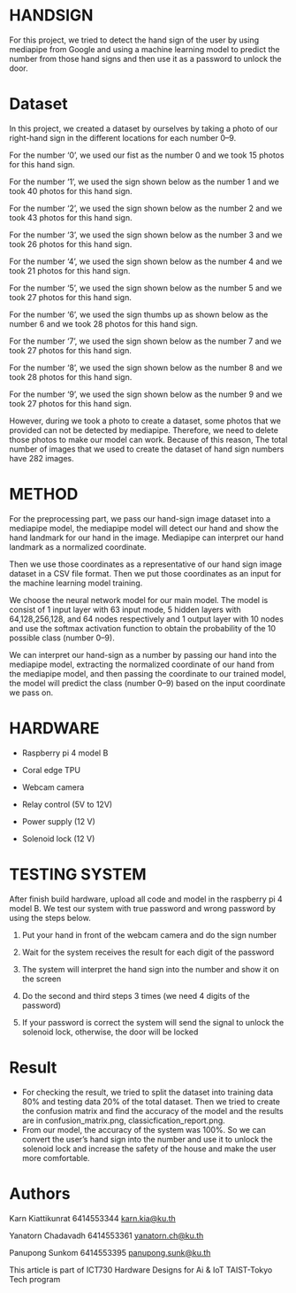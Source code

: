 # HANDSIGN
For this project, we tried to detect the hand sign of the user by using mediapipe from Google and using a machine learning model to predict the number from those hand signs and then use it as a password to unlock the door.
# Dataset
In this project, we created a dataset by ourselves by taking a photo of our right-hand sign in the different locations for each number 0–9.

For the number ‘0’, we used our fist as the number 0 and we took 15 photos for this hand sign.

For the number ‘1’, we used the sign shown below as the number 1 and we took 40 photos for this hand sign.

For the number ‘2’, we used the sign shown below as the number 2 and we took 43 photos for this hand sign.

For the number ‘3’, we used the sign shown below as the number 3 and we took 26 photos for this hand sign.

For the number ‘4’, we used the sign shown below as the number 4 and we took 21 photos for this hand sign.

For the number ‘5’, we used the sign shown below as the number 5 and we took 27 photos for this hand sign.

For the number ‘6’, we used the sign thumbs up as shown below as the number 6 and we took 28 photos for this hand sign.

For the number ‘7’, we used the sign shown below as the number 7 and we took 27 photos for this hand sign.

For the number ‘8’, we used the sign shown below as the number 8 and we took 28 photos for this hand sign.

For the number ‘9’, we used the sign shown below as the number 9 and we took 27 photos for this hand sign.

However, during we took a photo to create a dataset, some photos that we provided can not be detected by mediapipe. Therefore, we need to delete those photos to make our model can work.
Because of this reason, The total number of images that we used to create the dataset of hand sign numbers have 282 images.
# METHOD
For the preprocessing part, we pass our hand-sign image dataset into a mediapipe model, the mediapipe model will detect our hand and show the hand landmark for our hand in the image. Mediapipe can interpret our hand landmark as a normalized coordinate.

Then we use those coordinates as a representative of our hand sign image dataset in a CSV file format. Then we put those coordinates as an input for the machine learning model training.

We choose the neural network model for our main model. The model is consist of 1 input layer with 63 input mode, 5 hidden layers with 64,128,256,128, and 64 nodes respectively and 1 output layer with 10 nodes and use the softmax activation function to obtain the probability of the 10 possible class (number 0–9).

We can interpret our hand-sign as a number by passing our hand into the mediapipe model, extracting the normalized coordinate of our hand from the mediapipe model, and then passing the coordinate to our trained model, the model will predict the class (number 0–9) based on the input coordinate we pass on.
# HARDWARE
- Raspberry pi 4 model B

- Coral edge TPU

- Webcam camera

- Relay control (5V to 12V)

- Power supply (12 V)

- Solenoid lock (12 V)

# TESTING SYSTEM
After finish build hardware, upload all code and model in the raspberry pi 4 model B. We test our system with true password and wrong password by using the steps below.

1. Put your hand in front of the webcam camera and do the sign number

2. Wait for the system receives the result for each digit of the password

3. The system will interpret the hand sign into the number and show it on the screen

4. Do the second and third steps 3 times (we need 4 digits of the password)

5. If your password is correct the system will send the signal to unlock the solenoid lock, otherwise, the door will be locked

# Result
- For checking the result, we tried to split the dataset into training data 80% and testing data 20% of the total dataset. Then we tried to create the confusion matrix and find the accuracy of the model and the results are in confusion_matrix.png, classicfication_report.png.
- From our model, the accuracy of the system was 100%. So we can convert the user’s hand sign into the number and use it to unlock the solenoid lock and increase the safety of the house and make the user more comfortable.

# Authors
Karn Kiattikunrat 6414553344 karn.kia@ku.th

Yanatorn Chadavadh 6414553361 yanatorn.ch@ku.th

Panupong Sunkom 6414553395 panupong.sunk@ku.th

This article is part of ICT730 Hardware Designs for Ai & IoT TAIST-Tokyo Tech program
